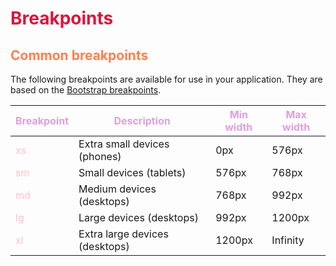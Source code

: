<style>
r { color: Crimson }
o { color: Coral }
y { color: Khaki }
g { color: MediumSpringGreen }
b { color: SkyBlue }
i { color: Violet }
h { color:  Plum }
hh { color: Pink }
</style>
# <r>Breakpoints</r>

## <o>Common breakpoints</o>

The following breakpoints are available for use in your application. They are based on the [Bootstrap breakpoints](http://getbootstrap.com/css/#grid-options).

| <h>Breakpoint</h> | <h>Description</h> | <h>Min width</h> | <h>Max width</h> |
| ---------- | ----------- | --------- | --------- |
| <hh>xs</hh> | Extra small devices (phones) | 0px | 576px |
| <hh>sm</hh> | Small devices (tablets) | 576px | 768px |
| <hh>md</hh> | Medium devices (desktops) | 768px | 992px |
| <hh>lg</hh> | Large devices (desktops) | 992px | 1200px |
| <hh>xl</hh> | Extra large devices (desktops) | 1200px | Infinity |
